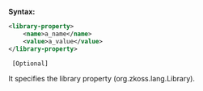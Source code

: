 **Syntax:**

```xml
<library-property>  
    <name>a_name</name>  
    <value>a_value</value>  
</library-property>
```

` [Optional]`

It specifies the library property
(<javadoc method="setProperty(java.lang.String, java.lang.String)">org.zkoss.lang.Library</javadoc>).


